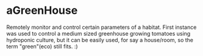 # aGreenHouse
Remotely monitor and control certain parameters of a habitat.
First instance was used to control a medium sized greenhouse growing tomatoes using hydroponic culture, but it can be easily used, for say a house/room, so the term "green"(eco) still fits. :)
